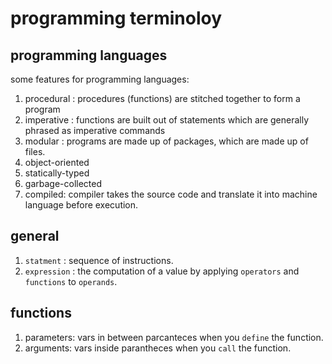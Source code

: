 # programming terminoloy

## programming languages 
some features for programming languages:
1. procedural : procedures (functions) are stitched together to form a program
2. imperative : functions are built out of statements which are generally phrased as imperative commands
3. modular : programs are made up of packages, which are made up of files.
4. object-oriented
5. statically-typed
6. garbage-collected
6. compiled: compiler takes the source code and translate it into machine language before execution.

## general
1. `statment` : sequence of instructions.
2.  `expression` :  the computation of a value by applying `operators` and `functions` to `operands`.


## functions
1. parameters: vars in between parcanteces when you `define` the function.
2. arguments: vars inside parantheces when you `call` the function.
